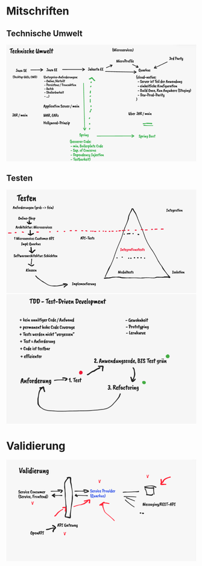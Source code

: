 # Mitschriften

## Technische Umwelt

![Technische Umwelt](01-technische-umwelt.png)

## Testen

![Testpyramide](02a-testpyramide.png)
![TDD](02b-tdd.png)

# Validierung

![Validierung](03-validierung.png)
